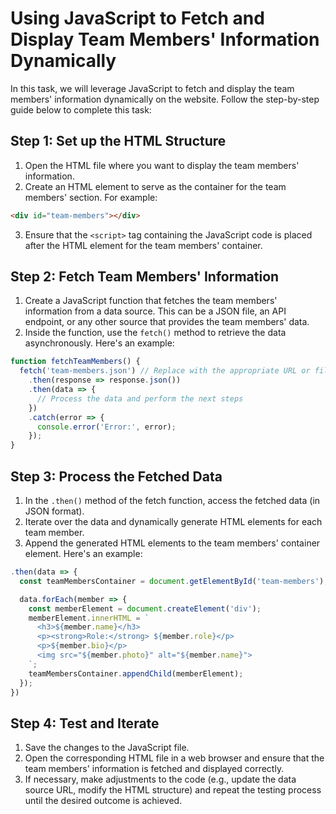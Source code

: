 # Using JavaScript to Fetch and Display Team Members' Information Dynamically

In this task, we will leverage JavaScript to fetch and display the team members' information dynamically on the website. Follow the step-by-step guide below to complete this task:

## Step 1: Set up the HTML Structure

1. Open the HTML file where you want to display the team members' information.
2. Create an HTML element to serve as the container for the team members' section. For example:
```html
<div id="team-members"></div>
```
3. Ensure that the `<script>` tag containing the JavaScript code is placed after the HTML element for the team members' container.

## Step 2: Fetch Team Members' Information

1. Create a JavaScript function that fetches the team members' information from a data source. This can be a JSON file, an API endpoint, or any other source that provides the team members' data.
2. Inside the function, use the `fetch()` method to retrieve the data asynchronously. Here's an example:
```javascript
function fetchTeamMembers() {
  fetch('team-members.json') // Replace with the appropriate URL or file path
    .then(response => response.json())
    .then(data => {
      // Process the data and perform the next steps
    })
    .catch(error => {
      console.error('Error:', error);
    });
}
```

## Step 3: Process the Fetched Data

1. In the `.then()` method of the fetch function, access the fetched data (in JSON format).
2. Iterate over the data and dynamically generate HTML elements for each team member.
3. Append the generated HTML elements to the team members' container element. Here's an example:
```javascript
.then(data => {
  const teamMembersContainer = document.getElementById('team-members');

  data.forEach(member => {
    const memberElement = document.createElement('div');
    memberElement.innerHTML = `
      <h3>${member.name}</h3>
      <p><strong>Role:</strong> ${member.role}</p>
      <p>${member.bio}</p>
      <img src="${member.photo}" alt="${member.name}">
    `;
    teamMembersContainer.appendChild(memberElement);
  });
})
```

## Step 4: Test and Iterate

1. Save the changes to the JavaScript file.
2. Open the corresponding HTML file in a web browser and ensure that the team members' information is fetched and displayed correctly.
3. If necessary, make adjustments to the code (e.g., update the data source URL, modify the HTML structure) and repeat the testing process until the desired outcome is achieved.

